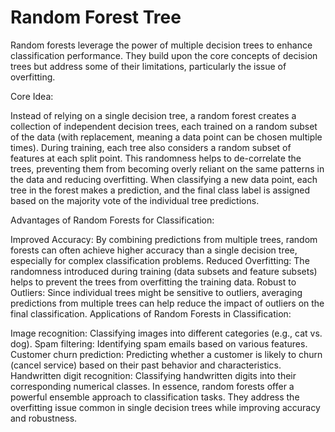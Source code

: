 # Random Forest Tree

Random forests leverage the power of multiple decision trees to enhance classification performance. They build upon the core concepts of decision trees but address some of their limitations, particularly the issue of overfitting.

Core Idea:

Instead of relying on a single decision tree, a random forest creates a collection of independent decision trees, each trained on a random subset of the data (with replacement, meaning a data point can be chosen multiple times).
During training, each tree also considers a random subset of features at each split point. This randomness helps to de-correlate the trees, preventing them from becoming overly reliant on the same patterns in the data and reducing overfitting.
When classifying a new data point, each tree in the forest makes a prediction, and the final class label is assigned based on the majority vote of the individual tree predictions.

Advantages of Random Forests for Classification:

Improved Accuracy: By combining predictions from multiple trees, random forests can often achieve higher accuracy than a single decision tree, especially for complex classification problems.
Reduced Overfitting: The randomness introduced during training (data subsets and feature subsets) helps to prevent the trees from overfitting the training data.
Robust to Outliers: Since individual trees might be sensitive to outliers, averaging predictions from multiple trees can help reduce the impact of outliers on the final classification.
Applications of Random Forests in Classification:

Image recognition: Classifying images into different categories (e.g., cat vs. dog).
Spam filtering: Identifying spam emails based on various features.
Customer churn prediction: Predicting whether a customer is likely to churn (cancel service) based on their past behavior and characteristics.
Handwritten digit recognition: Classifying handwritten digits into their corresponding numerical classes.
In essence, random forests offer a powerful ensemble approach to classification tasks. They address the overfitting issue common in single decision trees while improving accuracy and robustness.
